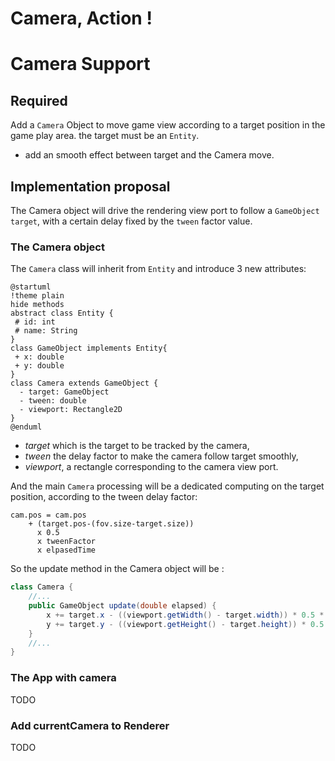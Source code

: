 # Camera, Action !

# Camera Support

## Required

Add a `Camera` Object to move game view according to a target position in the game play area. the target must be
an `Entity`.

- add an smooth effect between target and the Camera move.

## Implementation proposal

The Camera object will drive the rendering view port to follow a `GameObject` `target`, with a certain delay fixed by
the `tween` factor value.

### The Camera object

The `Camera` class will inherit from `Entity` and introduce 3 new attributes:

```plantuml
@startuml
!theme plain
hide methods
abstract class Entity {
 # id: int
 # name: String
}
class GameObject implements Entity{
 + x: double
 + y: double
}
class Camera extends GameObject {
  - target: GameObject
  - tween: double
  - viewport: Rectangle2D
}
@enduml
```

- _target_ which is the target to be tracked by the camera,
- _tween_ the delay factor to make the camera follow target smoothly,
- _viewport_, a rectangle corresponding to the camera view port.

And the main `Camera` processing will be a dedicated computing on the target position, according to the tween delay
factor:

```text
cam.pos = cam.pos
    + (target.pos-(fov.size-target.size)) 
      x 0.5
      x tweenFactor
      x elpasedTime
```

So the update method in the Camera object will be :

```java
class Camera {
    //...  
    public GameObject update(double elapsed) {
        x += target.x - ((viewport.getWidth() - target.width)) * 0.5 * tween * elapsed;
        y += target.y - ((viewport.getHeight() - target.height)) * 0.5 * tween * elapsed;
    }
    //...
}
```

### The App with camera

TODO

### Add currentCamera to Renderer

TODO
